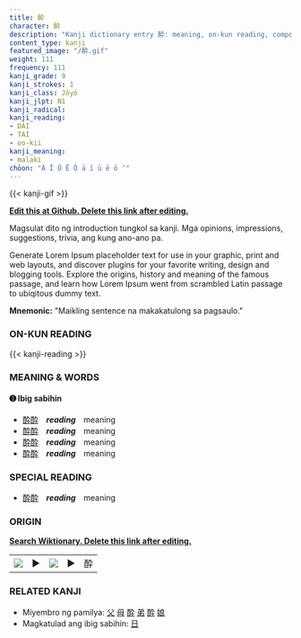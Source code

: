 ```yaml
---
title: 酔
character: 酔
description: "Kanji dictionary entry 酔: meaning, on-kun reading, compounds, origin, related kanji"
content_type: kanji
featured_image: "/酔.gif"
weight: 111
frequency: 111
kanji_grade: 9
kanji_strokes: 1
kanji_class: Jōyō
kanji_jlpt: N1
kanji_radical: 
kanji_reading: 
- DAI
- TAI
- oo-kii
kanji_meaning:
- malaki
chōon: "Ā Ī Ū Ē Ō ā ī ū ē ō ’"
---
```

[//]: # (Don't edit the line below. Kanji animated GIF code is automatically generated.)
{{< kanji-gif >}}

[//]: # (Edit below this line.)

**[Edit this at Github. Delete this link after editing.](https://github.com/tim0g/tim/tree/main/content/kanji/酔/index.md)**

Magsulat dito ng introduction tungkol sa kanji. Mga opinions, impressions, suggestions, trivia, ang kung ano-ano pa.

Generate Lorem Ipsum placeholder text for use in your graphic, print and web layouts, and discover plugins for your favorite writing, design and blogging tools. Explore the origins, history and meaning of the famous passage, and learn how Lorem Ipsum went from scrambled Latin passage to ubiqitous dummy text.
 
**Mnemonic:** "Maikling sentence na makakatulong sa pagsaulo."

### ON-KUN READING

[//]: # (Don't edit the line below. ON-KUN READING code is automatically generated.)
{{< kanji-reading >}}

### MEANING & WORDS

#### ➊ **Ibig sabihin**
  - [酔](../酔)[酔](../酔)　***reading***　meaning
  - [酔](../酔)[酔](../酔)　***reading***　meaning
  - [酔](../酔)[酔](../酔)　***reading***　meaning
  - [酔](../酔)[酔](../酔)　***reading***　meaning

### SPECIAL READING
  - [酔](../酔)[酔](../酔)　***reading***　meaning

### ORIGIN

**[Search Wiktionary. Delete this link after editing.](https://wiktionary.org/wiki/酔)**
<table class="kanji-table"><tr><td>
<img src="60px-酔-bronze.svg.png">
</td><td>▶</td><td>
<img src="60px-酔-oracle.svg.png">
</td><td>▶</td>
<td class="kanji-origin">酔</td>
</tr></table>

### RELATED KANJI
- Miyembro ng pamilya: [父](../父) [母](../母) [酔](../酔) [弟](../弟) [酔](../酔) [娘](../娘)
- Magkatulad ang ibig sabihin: [日](../日)
